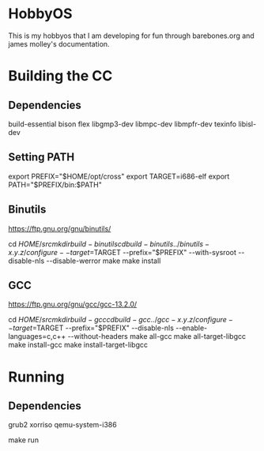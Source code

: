 # HobbyOS
This is my hobbyos that I am developing for fun through barebones.org and james molley's documentation.

# Building the CC

## Dependencies
build-essential bison flex libgmp3-dev libmpc-dev libmpfr-dev texinfo libisl-dev

## Setting PATH
export PREFIX="$HOME/opt/cross"
export TARGET=i686-elf
export PATH="$PREFIX/bin:$PATH"

## Binutils
https://ftp.gnu.org/gnu/binutils/

cd $HOME/src 
mkdir build-binutils
cd build-binutils
../binutils-x.y.z/configure --target=$TARGET --prefix="$PREFIX" --with-sysroot --disable-nls --disable-werror
make
make install

## GCC
https://ftp.gnu.org/gnu/gcc/gcc-13.2.0/

cd $HOME/src
mkdir build-gcc
cd build-gcc
../gcc-x.y.z/configure --target=$TARGET --prefix="$PREFIX" --disable-nls --enable-languages=c,c++ --without-headers
make all-gcc
make all-target-libgcc
make install-gcc
make install-target-libgcc

# Running
## Dependencies
grub2 xorriso qemu-system-i386

make run
